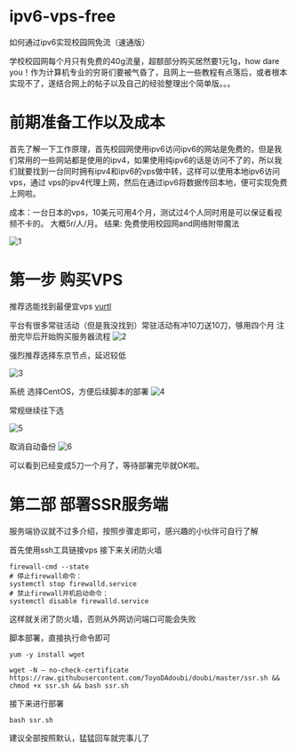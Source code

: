 # ipv6-vps-free
如何通过ipv6实现校园网免流（速通版）

学校校园网每个月只有免费的40g流量，超额部分购买居然要1元1g，how dare you！作为计算机专业的穷哥们要被气昏了，且网上一些教程有点落后，或者根本实现不了，遂结合网上的帖子以及自己的经验整理出个简单版。。。

# 前期准备工作以及成本
首先了解一下工作原理，首先校园网使用ipv6访问ipv6的网站是免费的，但是我们常用的一些网站都是使用的ipv4，如果使用纯ipv6的话是访问不了的，所以我们就要找到一台同时拥有ipv4和ipv6的vps做中转，这样可以使用本地ipv6访问vps，通过
vps的ipv4代理上网，然后在通过ipv6将数据传回本地，便可实现免费上网啦。

成本：一台日本的vps，10美元可用4个月，测试过4个人同时用是可以保证看视频不卡的。  大概5r/人/月。
结果: 免费使用校园网and网络附带魔法

![1](https://github.com/user-attachments/assets/dd5920cf-7a1e-4b95-babf-0ad0c21cf5aa)

# 第一步 购买VPS
推荐选能找到最便宜vps  [vurtl](https://www.vultr.com/?ref=9652363)

平台有很多常驻活动（但是我没找到）常驻活动有冲10刀送10刀，够用四个月
注册完毕后开始购买服务器流程
![2](https://github.com/user-attachments/assets/c6ae92d9-cec1-4cb4-9642-fb229aa946a0)

强烈推荐选择东京节点，延迟较低

![3](https://github.com/user-attachments/assets/9d911a99-e4c7-41ad-8f77-2ad550e204d6)

系统 选择CentOS，方便后续脚本的部署
![4](https://github.com/user-attachments/assets/041c9b9f-980a-4f45-89a1-6c121961557f)

常规继续往下选

![5](https://github.com/user-attachments/assets/6d34be8e-7b37-4ba4-8059-64a3566b7a98)

取消自动备份
![6](https://github.com/user-attachments/assets/fd685b1b-dfe8-4040-8712-1a47d7aca417)

可以看到已经变成5刀一个月了，等待部署完毕就OK啦。

# 第二部 部署SSR服务端
服务端协议就不过多介绍，按照步骤走即可，感兴趣的小伙伴可自行了解

首先使用ssh工具链接vps
接下来关闭防火墙

```# 查看防火墙状态命令：
firewall-cmd --state
# 停止firewall命令：
systemctl stop firewalld.service
# 禁止firewall开机启动命令：
systemctl disable firewalld.service
```

这样就关闭了防火墙，否则从外网访问端口可能会失败

脚本部署，直接执行命令即可

```
yum -y install wget

wget -N — no-check-certificate https://raw.githubusercontent.com/ToyoDAdoubi/doubi/master/ssr.sh && chmod +x ssr.sh && bash ssr.sh
```

接下来进行部署
```
bash ssr.sh
```
建议全部按照默认，猛猛回车就完事儿了











